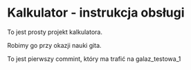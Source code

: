 # Kalkulator - instrukcja obsługi

To jest prosty projekt kalkulatora.

Robimy go przy okazji nauki gita.

To jest pierwszy commint, który ma trafić na galaz_testowa_1